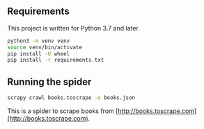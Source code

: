 ## Requirements

This project is written for Python 3.7 and later.

```bash
python3 -m venv venv
source venv/bin/activate
pip install -U wheel
pip install -r requirements.txt
```

## Running the spider
```bash
scrapy crawl books.toscrape -o books.json
```
This is a spider to scrape books from [http://books.toscrape.com](http://books.toscrape.com).